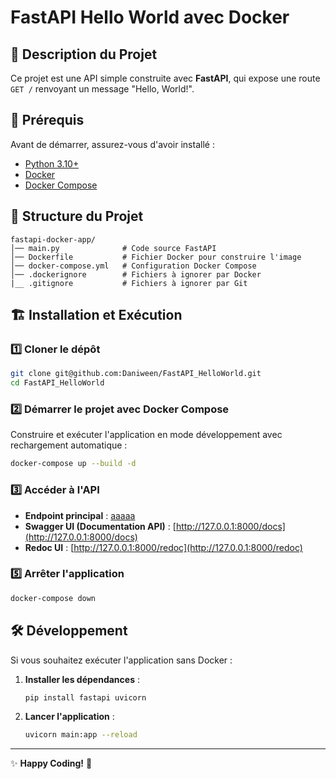 # FastAPI Hello World avec Docker

## 📌 Description du Projet

Ce projet est une API simple construite avec **FastAPI**, qui expose une route `GET /` renvoyant un message "Hello, World!".

## 🚀 Prérequis

Avant de démarrer, assurez-vous d'avoir installé :

- [Python 3.10+](https://www.python.org/downloads/)
- [Docker](https://www.docker.com/get-started)
- [Docker Compose](https://docs.docker.com/compose/install/)

## 📂 Structure du Projet

```
fastapi-docker-app/
│── main.py              # Code source FastAPI
│── Dockerfile           # Fichier Docker pour construire l'image
│── docker-compose.yml   # Configuration Docker Compose
│── .dockerignore        # Fichiers à ignorer par Docker
|__ .gitignore           # Fichiers à ignorer par Git
```

## 🏗️ Installation et Exécution

### 1️⃣ Cloner le dépôt

```bash
git clone git@github.com:Daniween/FastAPI_HelloWorld.git
cd FastAPI_HelloWorld
```

### 2️⃣ Démarrer le projet avec Docker Compose

Construire et exécuter l'application en mode développement avec rechargement automatique :

```bash
docker-compose up --build -d
```

### 3️⃣ Accéder à l'API

- **Endpoint principal** : [aaaaa](http://127.0.0.1:8000)
- **Swagger UI (Documentation API)** : [http://127.0.0.1:8000/docs](http://127.0.0.1:8000/docs)
- **Redoc UI** : [http://127.0.0.1:8000/redoc](http://127.0.0.1:8000/redoc)

### 5️⃣ Arrêter l'application

```bash
docker-compose down
```

## 🛠️ Développement

Si vous souhaitez exécuter l'application sans Docker :

1. **Installer les dépendances** :
   ```bash
   pip install fastapi uvicorn
   ```
2. **Lancer l'application** :
   ```bash
   uvicorn main:app --reload
   ```

---

✨ **Happy Coding!** 🚀
